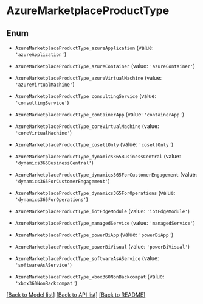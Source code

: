 # AzureMarketplaceProductType


## Enum

* `AzureMarketplaceProductType_azureApplication` (value: `'azureApplication'`)

* `AzureMarketplaceProductType_azureContainer` (value: `'azureContainer'`)

* `AzureMarketplaceProductType_azureVirtualMachine` (value: `'azureVirtualMachine'`)

* `AzureMarketplaceProductType_consultingService` (value: `'consultingService'`)

* `AzureMarketplaceProductType_containerApp` (value: `'containerApp'`)

* `AzureMarketplaceProductType_coreVirtualMachine` (value: `'coreVirtualMachine'`)

* `AzureMarketplaceProductType_cosellOnly` (value: `'cosellOnly'`)

* `AzureMarketplaceProductType_dynamics365BusinessCentral` (value: `'dynamics365BusinessCentral'`)

* `AzureMarketplaceProductType_dynamics365ForCustomerEngagement` (value: `'dynamics365ForCustomerEngagement'`)

* `AzureMarketplaceProductType_dynamics365ForOperations` (value: `'dynamics365ForOperations'`)

* `AzureMarketplaceProductType_iotEdgeModule` (value: `'iotEdgeModule'`)

* `AzureMarketplaceProductType_managedService` (value: `'managedService'`)

* `AzureMarketplaceProductType_powerBiApp` (value: `'powerBiApp'`)

* `AzureMarketplaceProductType_powerBiVisual` (value: `'powerBiVisual'`)

* `AzureMarketplaceProductType_softwareAsAService` (value: `'softwareAsAService'`)

* `AzureMarketplaceProductType_xbox360NonBackcompat` (value: `'xbox360NonBackcompat'`)

[[Back to Model list]](../README.md#documentation-for-models) [[Back to API list]](../README.md#documentation-for-api-endpoints) [[Back to README]](../README.md)



